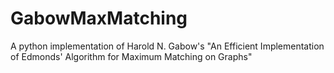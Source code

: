 # GabowMaxMatching
A python implementation of Harold N. Gabow's "An Efficient Implementation of Edmonds' Algorithm for Maximum Matching on Graphs"
